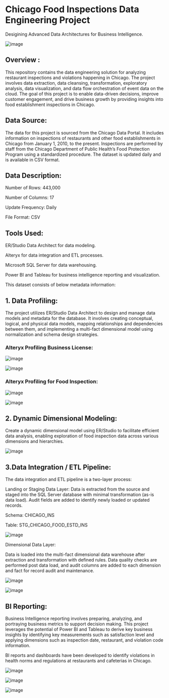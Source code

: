 # Chicago Food Inspections Data Engineering Project
Desigining Advanced Data Architectures for Business Intelligence.

![image](https://github.com/simran2097/Chicago_Food_Inspection/assets/47267975/1d296a46-37b5-473a-8c62-55cd20dea7d0)

## Overview :

This repository contains the data engineering solution for analyzing restaurant inspections and violations happening in Chicago. The project involves data extraction, data cleansing, transformation, exploratory analysis, data visualization, and data flow orchestration of event data on the cloud. The goal of this project is to enable data-driven decisions, improve customer engagement, and drive business growth by providing insights into food establishment inspections in Chicago.

## Data Source:

The data for this project is sourced from the Chicago Data Portal. It includes information on inspections of restaurants and other food establishments in Chicago from January 1, 2010, to the present. Inspections are performed by staff from the Chicago Department of Public Health’s Food Protection Program using a standardized procedure. The dataset is updated daily and is available in CSV format.

## Data Description:

Number of Rows: 443,000

Number of Columns: 17

Update Frequency: Daily

File Format: CSV

## Tools Used:

ER/Studio Data Architect for data modeling.

Alteryx for data integration and ETL processes.

Microsoft SQL Server for data warehousing.

Power BI and Tableau for business intelligence reporting and visualization.

This dataset consists of below metadata information:

## 1. Data Profiling:
The project utilizes ER/Studio Data Architect to design and manage data models and metadata for the database. It involves creating conceptual, logical, and physical data models, mapping relationships and dependencies between them, and implementing a multi-fact dimensional model using normalization and schema design strategies.

### Alteryx Profiling Business License:

![image](https://github.com/simran2097/Chicago_Food_Inspection/assets/47267975/28b42fd0-16e6-4741-bdeb-d3e19d16fdb6)

![image](https://github.com/simran2097/Chicago_Food_Inspection/assets/47267975/f3453bef-8d1a-4772-8a31-2bfbec5623f7)

### Alteryx Profiling for Food Inspection:
![image](https://github.com/simran2097/Chicago_Food_Inspection/assets/47267975/bafdb4ec-24d5-40a5-a8a1-52ce88027be5)

![image](https://github.com/simran2097/Chicago_Food_Inspection/assets/47267975/296f6991-2e6a-4b91-9a62-b5f073386c47)


## 2. Dynamic Dimensional Modeling:

Create a dynamic dimensional model using ER/Studio to facilitate efficient data analysis, enabling exploration of food inspection data across various dimensions and hierarchies.

![image](https://github.com/simran2097/Chicago_Food_Inspection/assets/47267975/ba8d84dc-8466-4499-86fe-b7d1b511effb)

## 3.Data Integration / ETL Pipeline:

The data integration and ETL pipeline is a two-layer process:

Landing or Staging Data Layer: Data is extracted from the source and staged into the SQL Server database with minimal transformation (as-is data load). Audit fields are added to identify newly loaded or updated records.

Schema: CHICAGO_INS

Table: STG_CHICAGO_FOOD_ESTD_INS

![image](https://github.com/simran2097/Chicago_Food_Inspection/assets/47267975/bdfab847-08f5-4158-9633-f7284265e8e6)


Dimensional Data Layer: 

Data is loaded into the multi-fact dimensional data warehouse after extraction and transformation with defined rules. Data quality checks are performed post data load, and audit columns are added to each dimension and fact for record audit and maintenance.

![image](https://github.com/simran2097/Chicago_Food_Inspection/assets/47267975/1653ac92-ff2e-4a73-b1e8-1f09995bd5d9)

![image](https://github.com/simran2097/Chicago_Food_Inspection/assets/47267975/0d12e53a-c1da-49ba-9469-f280316b3cb5)


## BI Reporting:

Business Intelligence reporting involves preparing, analyzing, and portraying business metrics to support decision making. This project leverages the potential of Power BI and Tableau to derive key business insights by identifying key measurements such as satisfaction level and applying dimensions such as inspection date, restaurant, and violation code information.

BI reports and dashboards have been developed to identify violations in health norms and regulations at restaurants and cafeterias in Chicago.

![image](https://github.com/simran2097/Chicago_Food_Inspection/assets/47267975/61cdd7a1-3233-4a73-a679-6084cacc0ba4)


![image](https://github.com/simran2097/Chicago_Food_Inspection/assets/47267975/020011ca-5a62-4acc-9af9-1eb07edf1f74)


![image](https://github.com/simran2097/Chicago_Food_Inspection/assets/47267975/8c6b3cad-32c6-42c5-b281-09ced05b11b9)

